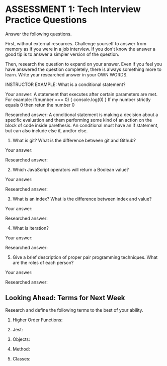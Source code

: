 # ASSESSMENT 1: Tech Interview Practice Questions
Answer the following questions.

First, without external resources. Challenge yourself to answer from memory as if you were in a job interview. If you don't know the answer a good tip is to answer a simpler version of the question.

Then, research the question to expand on your answer. Even if you feel you have answered the question completely, there is always something more to learn. Write your researched answer in your OWN WORDS.

INSTRUCTOR EXAMPLE: What is a conditional statement?

  Your answer: A statement that executes after certain parameters are met.
      For example:
      if(number === 0) {
        console.log(0)
      }
      If my number strictly equals 0 then retun the number 0


  Researched answer: A conditional statement is making a decision about a specific evaluation and them performing some kind of an action on the block of code inside parethesis.  An conditional must have an if statement, but can also include else if, and/or else.



1. What is git? What is the difference between git and Github?

  Your answer:

  Researched answer:



2. Which JavaScript operators will return a Boolean value?

  Your answer:

  Researched answer:



3. What is an index? What is the difference between index and value?

  Your answer:

  Researched answer:



4. What is iteration?

  Your answer:

  Researched answer:



5. Give a brief description of proper pair programming techniques. What are the roles of each person?

  Your answer:

  Researched answer:



## Looking Ahead: Terms for Next Week

Research and define the following terms to the best of your ability.

1. Higher Order Functions:

2. Jest:

3. Objects:

4. Method:

5. Classes:
